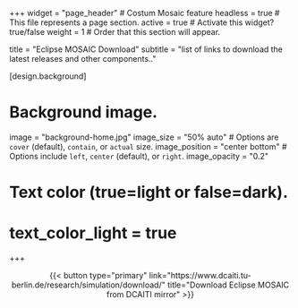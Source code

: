 +++
widget = "page_header" # Costum Mosaic feature
headless = true  # This file represents a page section.
active = true  # Activate this widget? true/false
weight = 1  # Order that this section will appear.

title = "Eclipse&nbsp;MOSAIC Download"
subtitle = "list of links to download the latest releases and other components.."

[design.background]
  # Background image.
  image = "background-home.jpg"
  image_size = "50% auto"  #  Options are `cover` (default), `contain`, or `actual` size.
  image_position = "center bottom"  # Options include `left`, `center` (default), or `right`.
  image_opacity = "0.2"
  
  # Text color (true=light or false=dark).
  # text_color_light = true

+++

<div style="text-align: center;">
{{< button type="primary" link="https://www.dcaiti.tu-berlin.de/research/simulation/download/" title="Download Eclipse MOSAIC from DCAITI mirror" >}}
</div>